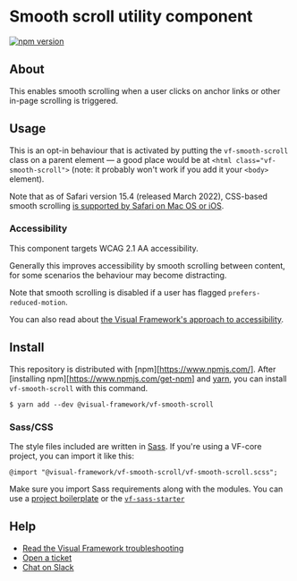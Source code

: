 # Smooth scroll utility component

[![npm version](https://badge.fury.io/js/%40visual-framework%2Fvf-smooth-scroll.svg)](https://badge.fury.io/js/%40visual-framework%2Fvf-smooth-scroll)

## About

This enables smooth scrolling when a user clicks on anchor links or other in-page scrolling is triggered.

## Usage

This is an opt-in behaviour that is activated by putting the `vf-smooth-scroll` class on a parent element — a good place would be at `<html class="vf-smooth-scroll">` (note: it probably won't work if you add it your `<body>` element).

Note that as of Safari version 15.4 (released March 2022), CSS-based smooth scrolling [is supported by Safari on Mac OS or iOS](https://caniuse.com/css-scroll-behavior).

### Accessibility

This component targets WCAG 2.1 AA accessibility.

Generally this improves accessibility by smooth scrolling between content, for some scenarios the behaviour may become distracting.

Note that smooth scrolling is disabled if a user has flagged `prefers-reduced-motion`.

You can also read about [the Visual Framework's approach to accessibility](https://stable.visual-framework.dev/guidance/accessibility/).

## Install

This repository is distributed with [npm][https://www.npmjs.com/]. After [installing npm][https://www.npmjs.com/get-npm] and [yarn](https://classic.yarnpkg.com/en/docs/install), you can install `vf-smooth-scroll` with this command.

```
$ yarn add --dev @visual-framework/vf-smooth-scroll
```

### Sass/CSS

The style files included are written in [Sass](https://sass-lang.com/). If you're using a VF-core project, you can import it like this:

```
@import "@visual-framework/vf-smooth-scroll/vf-smooth-scroll.scss";
```

Make sure you import Sass requirements along with the modules. You can use a [project boilerplate](https://stable.visual-framework.dev/building/) or the [`vf-sass-starter`](https://stable.visual-framework.dev/components/vf-sass-starter/)

## Help

- [Read the Visual Framework troubleshooting](https://stable.visual-framework.dev/troubleshooting/)
- [Open a ticket](https://github.com/visual-framework/vf-core/issues)
- [Chat on Slack](https://join.slack.com/t/visual-framework/shared_invite/enQtNDAxNzY0NDg4NTY0LWFhMjEwNGY3ZTk3NWYxNWVjOWQ1ZWE4YjViZmY1YjBkMDQxMTNlNjQ0N2ZiMTQ1ZTZiMGM4NjU5Y2E0MjM3ZGQ)
